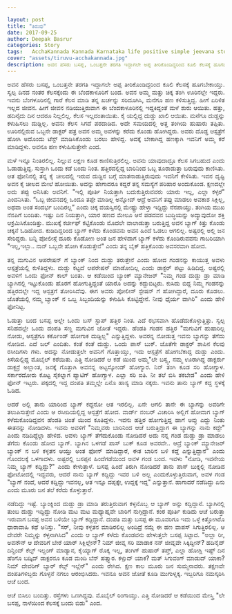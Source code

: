 ```yaml
---

layout: post
title: "ತಿರುವು"
date: 2017-09-25
author: Deepak Basrur
categories: Story
tags:	AcchaKannada Kannada Karnataka life positive simple jeevana story kathe village tiruvu twist
cover: "assets/tiruvu-acchakannada.jpg"
description: ಅವನ ಹೆಸರು ಬಸಪ್ಪ, ಒಂಬತ್ತನೇ ತರಗತಿ ಇದ್ದಾಗಲೇ ಅಪ್ಪ ತೀರಿಕೊಂಡಿದ್ದರಿಂದ ಕೂಲಿ ಕೆಲಸಕ್ಕೆ ಹೂಗಬೇಕಾಯ್ತು. ಸ್ವಲ್ಪ ದಿನದ ನಂತರ ಕೆಲಸಕ್ಕೆಂದು ಈ ಬೆಂದಕಾಳೂರಿಗೆ ಬಂದ.
---
```


<p align="justify">ಅವನ ಹೆಸರು ಬಸಪ್ಪ, ಒಂಬತ್ತನೇ ತರಗತಿ ಇದ್ದಾಗಲೇ ಅಪ್ಪ ತೀರಿಕೊಂಡಿದ್ದರಿಂದ ಕೂಲಿ ಕೆಲಸಕ್ಕೆ ಹೂಗಬೇಕಾಯ್ತು. ಸ್ವಲ್ಪ ದಿನದ ನಂತರ ಕೆಲಸಕ್ಕೆಂದು ಈ ಬೆಂದಕಾಳೂರಿಗೆ ಬಂದ. ಅವನ ಅಮ್ಮ ಮತ್ತು ಚಿಕ್ಕ ತಂಗಿ ಊರಿನಲ್ಲೇ ಇದ್ದರು. ಇವನು ಬೆಂಗಳೂರಿನಲ್ಲಿ  ಗಾರೆ ಕೆಲಸ ಮಾಡಿ ತನ್ನ ಖರ್ಚನ್ನು ಸರಿದೂಗಿಸಿ, ಮನೆಗೂ ಹಣ ಕಳಿಸುತ್ತಿದ್ದ. ಹೀಗೆ ಏರಿಳಿತ ಇಲ್ಲದ ಜೀವನ. ಹೀಗೆ ಜೀವನ ನಡಿಯುತ್ತಿರುವಾಗ ಈ ಬೆಂದಕಾಳೂರಿನಲ್ಲಿ ಇದ್ದಕಿದ್ದಂತೆ ಮಳೆ ಶುರು  ಆಯಿತು. ಹತ್ತು, ಹದಿನೈದು ದಿನ ಆದರೂ ನಿಲ್ಲಲಿಲ್ಲ.  ಕೆಲಸ ಇಲ್ಲದಂತಾಯಿತು. ಕೈ ಯಲ್ಲಿದ್ದ ದುಡ್ಡು ಖಾಲಿ ಆಯಿತು. ಮನೆಗೂ ದುಡ್ಡನ್ನು ಕಳುಹಿಸಲು ದುಡ್ಡಿಲ್ಲ. ಅವನು ಕೆಲಸ ಸಿಗದೆ ಪರದಾಡಿದ. ಅದೇ ಸಮಯದಲ್ಲಿ ಅತ್ತ ತಂಗಿಯ ಹುಷಾರು ತಪ್ಪಿತು. ಊರಿನಲ್ಲಿರುವ ಒಬ್ಬನೇ ಡಾಕ್ಟರ್ ಹತ್ರ ಅವನ ಅಮ್ಮ ಅವಳನ್ನು ಕರೆದು ಕೊಂಡು ಹೋಗಿದ್ದರು. ಅವರು ದೊಡ್ಡ ಆಸ್ಪತ್ರೆಗೆ ಹೋಗಿ ಅದೊಂದು ಟೆಸ್ಟ್ ಮಾಡಿಸಿಕೊಂಡು ಬರಲು ಹೇಳಿದ್ದ. ಅದಕ್ಕೆ ಬೇಕಾಗಿದ್ದ ಹಣಕ್ಕಾಗಿ ಇವನಿಗೆ ಅಮ್ಮ ಕರೆ ಮಾಡಿದ್ದಳು. ಅವನೂ ಹಣ ಕಳುಹಿಸುತ್ತೇನೇ ಎಂದ.</p>

<p align="justify">ಮಳೆ ಇನ್ನೂ ನಿಂತಿರಲಿಲ್ಲ. ನಿಲ್ಲುವ ಲಕ್ಷಣ ಕೂಡ ಕಾಣಿಸುತ್ತಿರಲಿಲ್ಲ. ಅವನು ಯಾವುದಾದ್ರೂ ಕೆಲಸ ಸಿಗಬಹುದ ಎಂದು ಓಡಾಡುತ್ತಿದ್ದ. ಸುಸ್ತಾಗಿ ಒಂದು ಕಡೆ ಬಂದು ನಿಂತ. ಹತ್ತಿರದಲ್ಲಿದ್ದ ಬಾರಿನಿಂದ ಒಬ್ಬ ತೂರಾಡುತ್ತಾ ಬರುವುದು ಕಾಣಿಸಿತು. ಆತ ಫೋನಿನಲ್ಲಿ ತನ್ನ ಕೈ ಚೀಲದಲ್ಲಿ ಇರುವ ದುಡ್ಡಿನ ಬಗ್ಗೆ ಮಾತನಾಡುತ್ತಿರುವುದು ಇವನಿಗೆ ಕೇಳಿಸಿತು. ಇವನ ದೃಷ್ಟಿ ಅವನ ಕೈ ಚೀಲದ ಮೇಲೆ ಹೋಯಿತು. ಅದನ್ನು ಹೇಗಾದರೂ ಕದ್ದರೆ ತನ್ನ ಸಮಸ್ಯೆಗೆ ಪರಿಹಾರ ಅಂದುಕೊಂಡ. ಕ್ಷಣದಲ್ಲೇ ಅದು ತಪ್ಪು ಅನಿಸಿತು ಅವನಿಗೆ. "ಇಲ್ಲಿ ಪೂರ್ತಿ ನಿಯತ್ತಾಗಿ ಬದುಕುತ್ತಿರುವವರು ಯಾರು ಇಲ್ಲ, ಎಲ್ಲಾ ಕಳ್ಳರೆ" ಎಂದನಿಸಿತು. “ಒಬ್ಬ ಜೀವನದಲ್ಲಿ ಒಂದೂ ತಪ್ಪೇ ಮಾಡಿಲ್ಲ ಅನ್ನೋದ್ ಆದ್ರೆ ಅವನಿಗೆ ತಪ್ಪು ಮಾಡಲು ಅವಕಾಶ ಸಿಕ್ಲಿಲ್ಲ, ಅಥವಾ ಅಂತ ಸಂದರ್ಭ ಬಂದಿರಲ್ಲ” ಎಂದು ಚಿಕ್ಕ ವಯಸ್ಸಿನಲ್ಲಿ ಮೇಷ್ಟ್ರು ಹೇಳ್ತಾ ಇದ್ದಿದ್ದು ನೆನಪಾಯ್ತು. ತಂಗಿಯ ಮುಖ ನೆನಪಿಗೆ ಬಂದಿತು. ಇಷ್ಟು ದಿನ ನಿಯತ್ತಾಗಿ, ಯಾರ ಹಣದ ಮೇಲೂ ಆಸೆ ಪಡದವನ ಬುದ್ಧಿಯನ್ನು ಅದ್ಯಾವುದೋ ಶಕ್ತಿ ಆಕ್ರಮಿಸಿಕೊಂಡಿತ್ತು. ಮುಖಕ್ಕೆ ಕರ್ಚೀಫ್ ಕಟ್ಟಿಕೊಂಡು  ಮೊದಲೇ ವಾಲಾಡುತ್ತಾ ಬರುತ್ತಿದ್ದ ಅವನ ಬ್ಯಾಗ್ ಕಿತ್ತು ಕೊಂಡು ಚಕ್ಕನೆ ಓಡಿಹೋದ. ಕುಡಿದಿದ್ದರಿಂದ ಬ್ಯಾಗ್ ಕಳೆದು ಕೊಂಡವನು ಅವನ ಹಿಂದೆ ಓಡಲು ಆಗಲಿಲ್ಲ. ಅಷ್ಟರಲ್ಲಿ ಅಲ್ಲಿ ಜನ ಸೇರಿದ್ದರು. ಬನ್ನಿ ಪೋಲೀಸ್ಗೆ ದೂರು ಕೊಡೋಣ ಅಂತ ಜನ ಹೇಳಿದಾಗ ಬ್ಯಾಗ್ ಕಳೆದು ಕೊಂಡಿರುವವನು ಗಾಬರಿಯಾಗಿ "ಇಲ್ಲ,ಇಲ್ಲಾ.. ನಾನ್ ಒಬ್ಬನೇ ಹೋಗಿ ಕೊಡುತ್ತೇನೆ" ಎಂದು ತನ್ನ ಬೈಕ್ ಹತ್ತಿಕೊಂಡು ಅವಸರವಾಗಿ ಹೋದ.</p>

<p align="justify">ತನ್ನ ಮಗುವಿನ ಆಪರೇಷನ್ ಗೆ ಬ್ಯಾಂಕ್ ನಿಂದ ದುಡ್ಡು ತರುತ್ತೇನೆ ಎಂದು ಹೋದ ಗಂಡನನ್ನು ಕಾಯುತ್ತ ಅವಳು ಆಸ್ಪತ್ರೆಯಲ್ಲಿ ಕುಳಿತಿದ್ದಳು. ದುಡ್ಡು ಕಟ್ಟದೆ ಆಪರೇಷನ್ ಮಾಡೋದಿಲ್ಲ ಎಂದು ಡಾಕ್ಟರ್ ಪಟ್ಟು ಹಿಡಿದಿದ್ದ. ಅಷ್ಟರಲ್ಲಿ ಅವಳಿಗೆ ಒಂದು ಫೋನ್ ಕಾಲ್ ಬಂತು. ಆ ಕಡೆಯಿಂದ ಬ್ಯಾಂಕ್ ಮ್ಯಾನೇಜರ್ "ನಿಮ್ಮ ಗಂಡ ದುಡ್ಡು ಡ್ರಾ ಮಾಡಿ ಬ್ಯಾಗಿನಲ್ಲಿ ಇಟ್ಟುಕೊಂಡು ಹೊರಗೆ ಹೋಗುತ್ತಿದ್ದಂತೆ ಯಾರೊ ಅದನ್ನು ಕದ್ದುಬಿಟ್ಟರು. ಕುಸಿದು ಬಿದ್ದ ನಿಮ್ಮ ಗಂಡನನ್ನು ಹತ್ತಿರದಲ್ಲೇ ಇದ್ದ ಆಸ್ಪತ್ರಗೆ ತೋರಿಸಿದೆವು. ಈಗ ಅವರು ಪೋಲೀಸ್ ಸ್ಟೇಷನ್ ಗೆ ಹೋಗಿದ್ದಾರೆ, ದೂರು ಕೊಡಲು. ಜೊತೆಯಲ್ಲಿ ನಮ್ಮ ಬ್ಯಾಂಕ್ ನ ಒಬ್ಬ ಸಿಬ್ಬಂದಿಯನ್ನು ಕಳುಹಿಸಿ ಕೊಟ್ಟಿದ್ದೇನೆ. ನೀವು ಧೈರ್ಯ ವಾಗಿರಿ" ಎಂದು ಹೇಳಿ ಫೋನಿಟ್ಟ.</p>

<p align="justify">ಓಡುತ್ತಾ ಬಂದ ಬಸಪ್ಪ ಅಲ್ಲೇ ಒಂದು ಬಸ್ ಸ್ಟಾಪ್ ಹತ್ತಿರ ನಿಂತ. ಎದೆ ರಭಸವಾಗಿ ಹೊಡೆದುಕೊಳ್ಳುತ್ತಿತ್ತು. ಸ್ವಲ್ಪ ಸನಿಹದಲ್ಲೇ ಒಂದು ದಂಪತಿ ಸಣ್ಣ ಮಗುವಿನ ಜೋತೆ ಇದ್ದರು. ಹೆಂಡತಿ ಗಂಡನ ಹತ್ತಿರ "ಮಗುವಿಗೆ ಹುಷಾರಿಲ್ಲ ನೋಡು, ಆಸ್ಪತ್ರೆಗೂ ಕರ್ಕೊಂಡ್ ಹೋಗಾಕ  ದುಡ್ಡಿಲ್ಲ" ಎನ್ನುತ್ತಿದ್ದಳು. ಅವರನ್ನ ನೋಡುತ್ತ ಇವನು ಬ್ಯಾಗನ್ನು ತೆಗೆದು ನೋಡಿದ. ಎದೆ ಜಲ್ ಎಂದಿತು. ಕಂತೆ ಕಂತೆ ದುಡ್ಡು. ಒಂದು ಪಾಸ್ ಬುಕ್. ಜೊತೆಗೇ ಡಾಕ್ಟರ್ ಶಾಪಿನ ಕೆಲವು ರಸೀದಿಗಳು ಗಳು. ಅದನ್ನು ನೋಡುತ್ತಲೇ ಅವನಿಗೆ ಗೊತ್ತಾಯ್ತು, ಇದು ಆಸ್ಪತ್ರೆಗೆ ಹೋಗಬೆಕಾದ್ದ ದುಡ್ಡು ಎಂದು. ಕಿಸೆಯಲ್ಲಿದ್ದ ಮೊಬೈಲ್ ಕರೆಯಿತು. ಎತ್ತಿ ನೋಡಿದರೆ ಆ ಕಡೆ ಯಿಂದ ಅಮ್ಮ"ಲೇ ಬಸ್ಸ್ಯ, ನಮ್ಮ ಊರಾಗಿದ್ದ ಡಾಕ್ಟರ್ರು ಡಾಕ್ಟರ್ರೆ ಅಲ್ಲಾಂತ, ಜನಕ್ಕೆ ಗೊತ್ತಾಗಿ ಅವನನ್ನ ಅಟ್ಟಸ್ಕೋಂಡ್ ಹೋಗ್ಯಾರ. ನಿನ್ ತಂಗಿ ಕೂಡ ಸರಿ ಹೋಗ್ಯಾಳ. ಸರ್ಕಾರದೋರು ಕೊಟ್ಟ ಸೈಕಲ್ನಾಗ ಪ್ಯಾಟಿಗ್ ಹೋಗ್ಯಾಳ. ಎಲ್ಲಾ ಸರಿ ಐತಿ. ನೀ ತಲೆ ಬಿಸಿ ತಕಬೇಡ" ಎಂದು ಹೇಳಿ ಫೋನ್ ಇಟ್ಟರು. ಪಕ್ಕದಲ್ಲಿ ಇದ್ದ ದಂಪತಿ ತಮ್ಮಲ್ಲೇ ಏನೊ ಹಾಸ್ಯ ಮಾಡಿ ನಕ್ಕರು. ಇವನು ತಾನು ಬ್ಯಾಗ್ ಕದ್ದ ಸ್ಥಳಕ್ಕೆ ಓಡಿದ.</p>

<p align="justify">ಆದರೆ ಅಲ್ಲಿ ತಾನು ಯಾರಿಂದ ಬ್ಯಾಗ್ ಕದ್ದನೋ ಆತ ಇರಲಿಲ್ಲ. ಏನೇ ಆಗಲಿ ತಾನೇ ಈ ಬ್ಯಾಗನ್ನು ಅವರಿಗೇ ತಲುಪಿಸುತ್ತೇನೆ ಎಂದು ಆ ರಸೀದಿಯಲ್ಲಿದ್ದ ಆಸ್ಪತ್ರೆಗೆ ಹೋದ. ವಾರ್ಡ್ ನಂಬರ್ ವಿಚಾರಿಸಿ ಅಲ್ಲಿಗೆ ಹೋದಾಗ ಬ್ಯಾಗ್ ಕಳೆದುಕೊಂಡಿದ್ದವನ ಹೆಂಡತಿ ಚಿಂತೆ ಯಿಂದ ಕೂತಿದ್ದಳು. ಇವನು ಹತ್ತಿರ ಹೋಗುತ್ತಿದ್ದ ಹಾಗೆ ಅವ್ಳು ಎದ್ದು ನಿಂತು ಈತನನ್ನು ನೋಡಿದಳು. ಇವನು ಅವಳಿಗೆ "ನಿಮ್ಮವರು ಬಾರಿನಿಂದ ಆಚೆ ಬರುತ್ತಿದ್ದಾಗ ಈ ಬ್ಯಾಗನ್ನು ನಾನು ಕದ್ದೇ" ಎಂದು ನಡಿದಿದ್ದೆಲ್ಲಾ ಹೇಳಿದ. ಅವಳು ಬ್ಯಾಗ್ ತೆಗೆದುಕೊಂಡು ನೋಡಿದರೆ ಅದು ನನ್ನ ಗಂಡ ದುಡ್ಡು ಡ್ರಾ ಮಾಡಲು ತೆಗೆದು ಕೊಂಡು ಹೋದ ಬ್ಯಾಗ್. ಬ್ಯಾಗಿನ ಒಳಗಡೆ ಪಾಸ್ ಬುಕ್ ಕೂಡ ಅವರದೇ.. ಆದ್ರೆ ಬ್ಯಾಂಕ್ ಮ್ಯಾನೇಜರ್ ಬ್ಯಾಂಕ್ ನ ಬಳಿ ಕಳ್ಳತನ ಆಯ್ತು ಅಂತ ಫೋನ್ ಮಾಡಿದ್ದಾರೆ, ಈತ ಬಾರಿನ ಬಳಿ ಕದ್ದೆ ಎನ್ನುತ್ತಿದ್ದಾನೆ" ಎಂದು ಗೊಂದಲಕ್ಕೆ ಒಳಗಾದಳು. ಅಷ್ಟರಲ್ಲಿ ಬಸಪ್ಪನ ಹಿಂದೆಗಡೆಯಿಂದ ಅವಳ ಗಂಡ ಬಂದ. ಇವಳು "ನೋಡಿ, ಇವನೇಯ ನಿಮ್ಮ ಬ್ಯಾಗ್ ಕದ್ದಿದ್ದು?" ಎಂದು ಕೇಳುತ್ತಾಳೆ. ಬಸಪ್ಪ ಹಿಂದೆ ತಿರುಗಿ ನೋಡಿದರೆ ತಾನು ಪಾಸ್ ಬುಕ್ನಲ್ಲಿ ನೋಡಿದ ಫೋಟೋದಲ್ಲಿ ಇದ್ದವರು, ಆದರೆ ನಾನು ಬ್ಯಾಗ್ ಕದ್ದಿದ್ದು ಇವರ ಬಳಿ ಅಲ್ಲ ಎಂದುಕೊಳ್ಳುತ್ತಿರುವಾಗ, ಅವಳ ಗಂಡ "ಬ್ಯಾಗ್ ನಂದೆ, ಆದರೆ ಕದ್ದಿದ್ದು ಇವನಲ್ಲ, ಆತ ಇನ್ನೂ ದಪ್ಪಕ್ಕೇ, ಉದ್ದಕ್ಕೆ ಇದ್ದ" ಎನ್ನುತ್ತಾನೆ. ಹಾಗಾದರೆ ನಡೆದಿದ್ದು ಏನು ಎಂದು ಮೂರು ಜನ ತಲೆ ಕರೆದು ಕೊಳ್ಳುತ್ತಾರೆ.</p>

 <p align="justify">ನಡೆದಿದ್ದು ಇಷ್ಟೆ. ಬ್ಯಾಂಕ್ನಿಂದ ದುಡ್ಡು ಡ್ರಾ ಮಾಡಿ ತರುತ್ತಿರುವಾಗ ಕಳ್ಳನೊಬ್ಬ ಆ ಬ್ಯಾಗ್ ಅನ್ನು ಕದ್ದಿದ್ದಾನೆ. ಬ್ಯಾಗಿನಲ್ಲಿ ತುಂಬ ದುಡ್ಡು ಇದ್ದಿದ್ದು ನೋಡಿ ಮಟ ಮಟ ಮಧ್ಯಾಹ್ನವೇ  ಬಾರಿಗೆ ನುಗ್ಗಿದ್ದಾನೆ. ಕಂಠ ಪೂರ್ತಿ ಕುಡಿದು ಆಚೆ ಬರುತ್ತಾ ಇರುವಾಗ ಬಸಪ್ಪ ಅವನ ಬಳಿಯೇ ಬ್ಯಾಗ್ ಕದ್ದಿದ್ದಾನೆ.
ದಂಪತಿ ಮತ್ತು ಬಸಪ್ಪ ಈ ಮೂವರಿಗೂ ಇದು ಒಳ್ಳೆ ಕಿತ್ತೋಗಿರೊ ಧಾರಾವಾಹಿ ಕಥೆ ಅನಿಸ್ತು. "ಸರ್, ನೀವು ಕಳ್ಳತನ ಮಾಡಿರಲಿಲ್ಲ ಅಂದಿದ್ರೆ ನಮ್ಗೆ ಈ ಹಣ ವಾಪಸ್ ಸಿಗುತ್ತಿರಲಿಲ್ಲ. ಆ ದೇವರೇ ನಿಮ್ಮನ್ನು ಕಳ್ಳನಾಗಿಸಿದ" ಎಂದು ಆ ಬ್ಯಾಗ್ ಕಳೆದು ಕೊಂಡವನು ಹೇಳುತ್ತಲೇ ಬಸಪ್ಪ ಸಿಟ್ಟಾದ. "ಅಲ್ಲಾ ರೀ, ಅವನೌನ್ ಆ  ದೇವರಿಗೆ ಬೇರೆ ಯಾರ್ ಸಿಕ್ಲಿಲ್ಲೇನ್? ನಿಮ್ ಜೀವ್ನ ಸರಿ ಮಾಡಾಕ ನನ್ ಜೀವ್ನವೇ ಸಿಕ್ಕಿದ್ದೀನ್? ಹದಿನೈದ್ ದಿನ್ದಿಂದ್ ಕೆಲ್ಸ್ ಇಲ್ದಂಗ್ ಮಾಡ್ಯಾನ, ಕೈಯ್ಯಾಗ್ ರೊಕ್ಕ ಇಲ್ಲ, ತಂಗಿಗ್ ಹುಷಾರ್ ತಪ್ತ್, ಎಲ್ಲಾ ಹೋಗ್ಲಿ ಇಷ್ಟ್ ದಿನ ಹೆಂಗೊ ಬದ್ಕಿದ್ ಡಾಕ್ಟರನೂ ಕೂಡ ಮಂದಿ ಬೆನ್ ಹತ್ತ್ಯಾರ. ಕಳ್ಸುದ್ ಯಾಕ? ಮತ್ ಸಿಗುವಂಗ್ ಮಾಡುದ್ ಯಾಕಾ? ನಿಮ್ ದೇವರಿಗ್ ಬ್ಯಾರ್ ಕೆಲ್ಸ್ ಇಲ್ಲೆನ್" ಎಂದು ರೇಗಿದ. ಕ್ಷಣ ಕಾಲ ಮೂರು ಜನ ಸುಮ್ಮನಾದರು. ತಕ್ಷಣವೇ ದಂಪತಿಗಳಿಬ್ಬರು ಗೊಳ್ಳನೆ ನಗಲು ಆರಂಭಿಸಿದರು. ಇವನೂ ಅವನ ಜೋತೆ ಕೂಡಿ ಮುಗುಳ್ನಕ್ಕ. ಇಬ್ಬರಿಗೂ ನಮಸ್ಕರಿಸಿ ಆಚೆ ಬಂದ.</p>

<p align="justify">ಆಚೆ ಬಿಸಿಲು ಬಂದಿತ್ತು. ರಸ್ತೆಗಳು ಒಣಗಿದ್ದವು. ಮೊಬೈಲ್ ರಿಂಗಾಯ್ತು. ಎತ್ತಿ ನೋಡಿದರೆ ಆ ಕಡೆಯಿಂದ ಮೇಸ್ತ್ರಿ "ಲೇ ಬಸಪ್ಪ, ನಾಳೆಯಿಂದ ಕೆಲಸಕ್ಕೆ ಬಂದು ಬಿಡು" ಎಂದ.</p>
